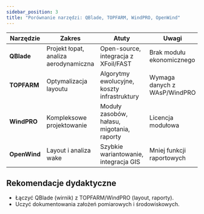 ```yaml
---
sidebar_position: 3
title: "Porównanie narzędzi: QBlade, TOPFARM, WindPRO, OpenWind"
---
```


| Narzędzie | Zakres | Atuty | Uwagi |
| --- | --- | --- | --- |
| **QBlade** | Projekt łopat, analiza aerodynamiczna | Open-source, integracja z XFoil/FAST | Brak modułu ekonomicznego |
| **TOPFARM** | Optymalizacja layoutu | Algorytmy ewolucyjne, koszty infrastruktury | Wymaga danych z WAsP/WindPRO |
| **WindPRO** | Kompleksowe projektowanie | Moduły zasobów, hałasu, migotania, raporty | Licencja modułowa |
| **OpenWind** | Layout i analiza wake | Szybkie wariantowanie, integracja GIS | Mniej funkcji raportowych |

## Rekomendacje dydaktyczne

- Łączyć QBlade (wirnik) z TOPFARM/WindPRO (layout, raporty).
- Uczyć dokumentowania założeń pomiarowych i środowiskowych.

